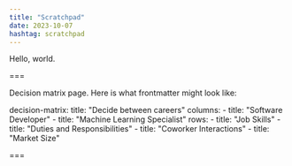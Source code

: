 ```yaml
---
title: "Scratchpad"
date: 2023-10-07
hashtag: scratchpad
---
```


Hello, world.

===

Decision matrix page. Here is what frontmatter might look like:

decision-matrix:
  title: "Decide between careers"
  columns:
    - title: "Software Developer"
    - title: "Machine Learning Specialist"
  rows:
    - title: "Job Skills"
    - title: "Duties and Responsibilities"
    - title: "Coworker Interactions"
    - title: "Market Size"

===
